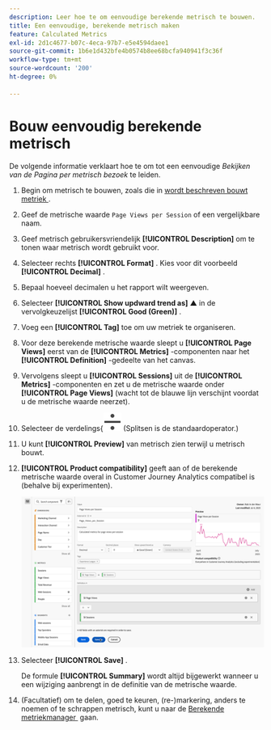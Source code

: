 ```yaml
---
description: Leer hoe te om eenvoudige berekende metrisch te bouwen.
title: Een eenvoudige, berekende metrisch maken
feature: Calculated Metrics
exl-id: 2d1c4677-b07c-4eca-97b7-e5e4594daee1
source-git-commit: 1b6e1d432bfe4b0574b8ee68bcfa940941f3c36f
workflow-type: tm+mt
source-wordcount: '200'
ht-degree: 0%

---
```


# Bouw eenvoudig berekende metrisch

De volgende informatie verklaart hoe te om tot een eenvoudige *Bekijken van de Pagina per metrisch bezoek* te leiden.

1. Begin om metrisch te bouwen, zoals die in [&#x200B; wordt beschreven bouwt metriek &#x200B;](/help/components/calc-metrics/cm-workflow/cm-build-metrics.md).
1. Geef de metrische waarde `Page Views per Session` of een vergelijkbare naam.
1. Geef metrisch gebruikersvriendelijk **[!UICONTROL Description]** om te tonen waar metrisch wordt gebruikt voor.
1. Selecteer rechts **[!UICONTROL Format]** . Kies voor dit voorbeeld **[!UICONTROL Decimal]** .
1. Bepaal hoeveel decimalen u het rapport wilt weergeven.
1. Selecteer **[!UICONTROL Show updward trend as]** ▲ in de vervolgkeuzelijst **[!UICONTROL Good (Green)]** .
1. Voeg een **[!UICONTROL Tag]** toe om uw metriek te organiseren.
1. Voor deze berekende metrische waarde sleept u **[!UICONTROL Page Views]** eerst van de **[!UICONTROL Metrics]** -componenten naar het **[!UICONTROL Definition]** -gedeelte van het canvas.
1. Vervolgens sleept u **[!UICONTROL Sessions]** uit de **[!UICONTROL Metrics]** -componenten en zet u de metrische waarde onder **[!UICONTROL Page Views]** (wacht tot de blauwe lijn verschijnt voordat u de metrische waarde neerzet).
1. Selecteer de verdelings{![&#x200B; exploitant 0} verdelen. &#x200B;](/help/assets/icons/Divide.svg) (Splitsen is de standaardoperator.)
1. U kunt **[!UICONTROL Preview]** van metrisch zien terwijl u metrisch bouwt.
1. **[!UICONTROL Product compatibility]** geeft aan of de berekende metrische waarde overal in Customer Journey Analytics compatibel is (behalve bij experimenten).

   ![&#x200B; Eenvoudige berekende metrisch &#x200B;](assets/simple-calculated-metric.png)
1. Selecteer **[!UICONTROL Save]** .

   De formule **[!UICONTROL Summary]** wordt altijd bijgewerkt wanneer u een wijziging aanbrengt in de definitie van de metrische waarde.

1. (Facultatief) om te delen, goed te keuren, (re-)markering, anders te noemen of te schrappen metrisch, kunt u naar de [&#x200B; Berekende metriekmanager &#x200B;](/help/components/calc-metrics/cm-workflow/cm-manager.md) gaan.

